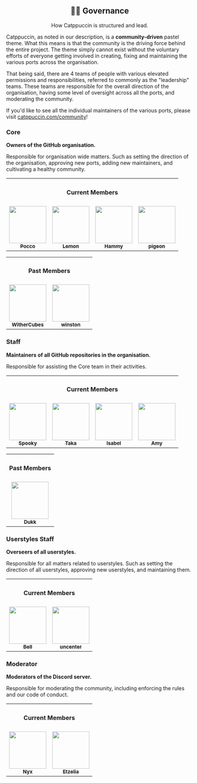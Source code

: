 <div align="center">
  <h2>🏳️‍🌈 Governance</h2>
  <p>How Catppuccin is structured and lead.</p>
</div>

Catppuccin, as noted in our description, is a **community-driven** pastel theme.
What this means is that the community is the driving force behind the entire
project. The theme simply cannot exist without the voluntary efforts of everyone
getting involved in creating, fixing and maintaining the various ports across
the organisation.

That being said, there are 4 teams of people with various elevated permissions
and responsibilities, referred to commonly as the "leadership" teams. These
teams are responsible for the overall direction of the organisation, having some
level of oversight across all the ports, and moderating the community.

If you'd like to see all the individual maintainers of the various ports, please
visit [catppuccin.com/community](https://catppuccin.com/community)!

<!-- AUTOGEN:LEADERSHIP START -->
<!-- the following section is auto-generated, do not edit -->
### Core

**Owners of the GitHub organisation.**

Responsible for organisation wide matters. Such as setting the direction of the organisation, approving new ports, adding new maintainers, and cultivating a healthy community.

<table>
  <tr>
    <th colspan="4" align="center"><h4>Current Members</h4></th>
  </tr>
  <tr>
    <td align="center"><a href="https://github.com/pocco81"><img src="https://github.com/pocco81.png" width="100px;" alt=""/><br /><sub><b>Pocco</b></sub></a><br /></td>
    <td align="center"><a href="https://github.com/unseen-ninja"><img src="https://github.com/unseen-ninja.png" width="100px;" alt=""/><br /><sub><b>Lemon</b></sub></a><br /></td>
    <td align="center"><a href="https://github.com/sgoudham"><img src="https://github.com/sgoudham.png" width="100px;" alt=""/><br /><sub><b>Hammy</b></sub></a><br /></td>
    <td align="center"><a href="https://github.com/backwardspy"><img src="https://github.com/backwardspy.png" width="100px;" alt=""/><br /><sub><b>pigeon</b></sub></a><br /></td>
  </tr>
</table>
<table>
  <tr>
    <th colspan="2" align="center"><h4>Past Members</h4></th>
  </tr>
  <tr>
    <td align="center"><a href="https://github.com/WitherCubes"><img src="https://github.com/WitherCubes.png" width="100px;" alt=""/><br /><sub><b>WitherCubes</b></sub></a><br /></td>
    <td align="center"><a href="https://github.com/nekowinston"><img src="https://github.com/nekowinston.png" width="100px;" alt=""/><br /><sub><b>winston</b></sub></a><br /></td>
  </tr>
</table>

### Staff

**Maintainers of all GitHub repositories in the organisation.**

Responsible for assisting the Core team in their activities.

<table>
  <tr>
    <th colspan="4" align="center"><h4>Current Members</h4></th>
  </tr>
  <tr>
    <td align="center"><a href="https://github.com/ghostx31"><img src="https://github.com/ghostx31.png" width="100px;" alt=""/><br /><sub><b>Spooky</b></sub></a><br /></td>
    <td align="center"><a href="https://github.com/taka0o"><img src="https://github.com/taka0o.png" width="100px;" alt=""/><br /><sub><b>Taka</b></sub></a><br /></td>
    <td align="center"><a href="https://github.com/isabelincorp"><img src="https://github.com/isabelincorp.png" width="100px;" alt=""/><br /><sub><b>Isabel</b></sub></a><br /></td>
    <td align="center"><a href="https://github.com/nullishamy"><img src="https://github.com/nullishamy.png" width="100px;" alt=""/><br /><sub><b>Amy</b></sub></a><br /></td>
  </tr>
</table>
<table>
  <tr>
    <th colspan="1" align="center"><h4>Past Members</h4></th>
  </tr>
  <tr>
    <td align="center"><a href="https://github.com/DakshG07"><img src="https://github.com/DakshG07.png" width="100px;" alt=""/><br /><sub><b>Dukk</b></sub></a><br /></td>
  </tr>
</table>

### Userstyles Staff

**Overseers of all userstyles.**

Responsible for all matters related to userstyles. Such as setting the direction of all userstyles, approving new userstyles, and maintaining them.

<table>
  <tr>
    <th colspan="2" align="center"><h4>Current Members</h4></th>
  </tr>
  <tr>
    <td align="center"><a href="https://github.com/isabelroses"><img src="https://github.com/isabelroses.png" width="100px;" alt=""/><br /><sub><b>Bell</b></sub></a><br /></td>
    <td align="center"><a href="https://github.com/uncenter"><img src="https://github.com/uncenter.png" width="100px;" alt=""/><br /><sub><b>uncenter</b></sub></a><br /></td>
  </tr>
</table>


### Moderator

**Moderators of the Discord server.**

Responsible for moderating the community, including enforcing the rules and our code of conduct.

<table>
  <tr>
    <th colspan="2" align="center"><h4>Current Members</h4></th>
  </tr>
  <tr>
    <td align="center"><a href="https://github.com/nyxkrage"><img src="https://github.com/nyxkrage.png" width="100px;" alt=""/><br /><sub><b>Nyx</b></sub></a><br /></td>
    <td align="center"><a href="https://github.com/jolheiser"><img src="https://github.com/jolheiser.png" width="100px;" alt=""/><br /><sub><b>Etzelia</b></sub></a><br /></td>
  </tr>
</table>


<!-- AUTOGEN:LEADERSHIP END -->
